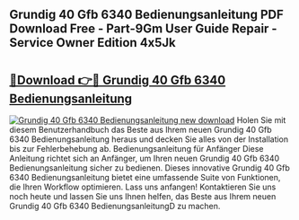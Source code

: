 ## Grundig 40 Gfb 6340 Bedienungsanleitung PDF Download Free - Part-9Gm User Guide Repair - Service Owner Edition 4x5Jk

# <h2><a href="http://df222n.blite.top/?on=Grundig+40+Gfb+6340+Bedienungsanleitung">🔗Download 👉🔴 Grundig 40 Gfb 6340 Bedienungsanleitung</a></h2>

[![Grundig 40 Gfb 6340 Bedienungsanleitung new download](https://i.imgur.com/lujVjoI.png)](http://df222n.blite.top/?on=Grundig+40+Gfb+6340+Bedienungsanleitung)
Holen Sie mit diesem Benutzerhandbuch das Beste aus Ihrem neuen Grundig 40 Gfb 6340 Bedienungsanleitung heraus und decken Sie alles von der Installation bis zur Fehlerbehebung ab. Bedienungsanleitung für Anfänger Diese Anleitung richtet sich an Anfänger, um Ihren neuen Grundig 40 Gfb 6340 Bedienungsanleitung sicher zu bedienen. Dieses innovative Grundig 40 Gfb 6340 Bedienungsanleitung bietet eine umfassende Suite von Funktionen, die Ihren Workflow optimieren. Lass uns anfangen! Kontaktieren Sie uns noch heute und lassen Sie uns Ihnen helfen, das Beste aus Ihrem neuen Grundig 40 Gfb 6340 BedienungsanleitungD zu machen.
